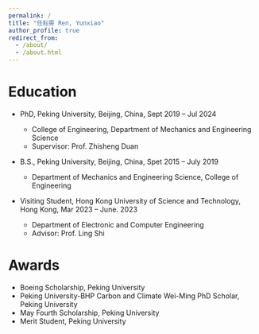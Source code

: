```yaml
---
permalink: /
title: "任耘霄 Ren, Yunxiao"
author_profile: true
redirect_from: 
  - /about/
  - /about.html
---
```



Education
======
* PhD, Peking University, Beijing, China, Sept 2019 – Jul 2024

  - College of Engineering, Department of Mechanics and Engineering Science
  - Supervisor: Prof. Zhisheng Duan

* B.S., Peking University, Beijing, China, Spet 2015 – July 2019

  - Department of Mechanics and Engineering Science, College of Engineering
 
* Visiting Student, Hong Kong University of Science and Technology, Hong Kong, Mar 2023 – June. 2023
  - Department of Electronic and Computer Engineering
  - Advisor: Prof. Ling Shi

Awards
======
* Boeing Scholarship, Peking University
* Peking University-BHP Carbon and Climate Wei-Ming PhD Scholar, Peking University
* May Fourth Scholarship, Peking University
* Merit Student, Peking University
